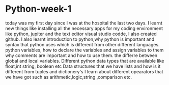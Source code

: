 # Python-week-1
today was my first day since I was at the hospital the last two days. I learnt new things like installing all the necessary apps for my coding environment like python, jupiter and the text editor visual studio codde, I also created github.
I also learnt introduction to python,why python is important and syntax that python uses which is different from other different languages.
python variables, how to declare the variables and assign variables to them
why comments are important and how to use them.
the differre between global and local variables.
Different python data types that are available like float,int string, boolean etc
Data structures that we have lists and how is it different from tuples and dictionery's
I learn about different opearators that we have got such as arithmetic,logic,string ,comparison etc.
